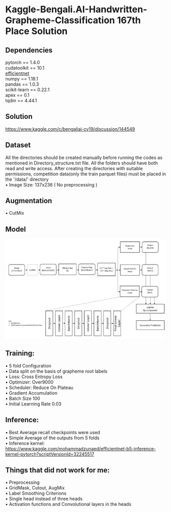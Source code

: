 # Kaggle-Bengali.AI-Handwritten-Grapheme-Classification 167th Place Solution

## Dependencies
pytorch == 1.4.0 <br />
cudatoolkit == 10.1 <br />
[efficientnet](https://github.com/lukemelas/EfficientNet-PyTorch) <br />
numpy == 1.18.1 <br />
pandas == 1.0.3 <br />
scikit-learn == 0.22.1 <br />
apex == 0.1 <br />
tqdm == 4.44.1 <br />

## Solution
https://www.kaggle.com/c/bengaliai-cv19/discussion/144549

## Dataset
All the directories should be created manually before running the codes as mentioned in Directory_structure.txt file. All the folders should have both read and write access. After creating the directories with suitable permissions, competition data(only the train parquet files) must be placed in the '/data/' directory <br />
•	Image Size: 137x236 ( No preprocessing )

## Augmentation
•	CutMix

## Model
![pictue](images/model_diagram.png)

## Training:
•	5 fold Configuration <br />
•	Data split on the basis of grapheme root labels <br />
•	Loss: Cross Entropy Loss <br />
•	Optimizer: Over9000 <br />
•	Scheduler: Reduce On Plateau <br />
•	Gradient Accumulation <br />
•	Batch Size 100 <br />
•	Initial Learning Rate 0.03 <br />

## Inference:
•	Best Average recall checkpoints were used <br />
•	Simple Average of the outputs from 5 folds <br />
•	Inference kernel: https://www.kaggle.com/mohammadzunaed/efficientnet-b5-inference-kernel-pytorch?scriptVersionId=32245517 <br />

## Things that did not work for me:
•	Preprocessing <br />
•	GridMask, Cutout, AugMix <br />
•	Label Smoothing Criterions <br />
•	Single head instead of three heads <br />
•	Activation functions and Convolutional layers in the heads <br />
